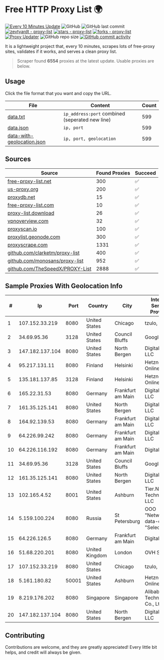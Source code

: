 
# Free HTTP Proxy List 🌍

[![Every 10 Minutes Update](https://github.com/mertguvencli/http-proxy-list/actions/workflows/main.yml/badge.svg?branch=main)](https://github.com/mertguvencli/http-proxy-list/actions/workflows/main.yml)
![GitHub](https://img.shields.io/github/license/mertguvencli/http-proxy-list)
![GitHub last commit](https://img.shields.io/github/last-commit/mertguvencli/http-proxy-list)
[![zevtyardt - proxy-list](https://img.shields.io/static/v1?label=zevtyardt&message=proxy-list&color=blue&logo=github)](https://github.com/zevtyardt/proxy-list "Go to GitHub repo")
[![stars - proxy-list](https://img.shields.io/github/stars/zevtyardt/proxy-list?style=social)](https://github.com/zevtyardt/proxy-list)
[![forks - proxy-list](https://img.shields.io/github/forks/zevtyardt/proxy-list?style=social)](https://github.com/zevtyardt/proxy-list)
[![Proxy Updater](https://github.com/zevtyardt/proxy-list/workflows/Proxy%20Updater/badge.svg)](https://github.com/zevtyardt/proxy-list/actions?query=workflow:"Proxy+Updater")
![GitHub repo size](https://img.shields.io/github/repo-size/zevtyardt/proxy-list)
[![GitHub commit activity](https://img.shields.io/github/commit-activity/m/zevtyardt/proxy-list?logo=commits)](https://github.com/zevtyardt/proxy-list/commits/main)

It is a lightweight project that, every 10 minutes, scrapes lots of free-proxy sites, validates if it works, and serves a clean proxy list.

> Scraper found **6554** proxies at the latest update. Usable proxies are below.

## Usage

Click the file format that you want and copy the URL.

|File|Content|Count|
|----|-------|-----|
|[data.txt](https://raw.githubusercontent.com/mertguvencli/http-proxy-list/main/proxy-list/data.txt)|`ip_address:port` combined (seperated new line)|599|
|[data.json](https://raw.githubusercontent.com/mertguvencli/http-proxy-list/main/proxy-list/data.json)|`ip, port`|599|
|[data-with-geolocation.json](https://raw.githubusercontent.com/mertguvencli/http-proxy-list/main/proxy-list/data-with-geolocation.json)|`ip, port, geolocation`|599|

## Sources

|Source|Found Proxies|Succeed|
|------|-------------|-------|
|[free-proxy-list.net](https://free-proxy-list.net)|300|✅|
|[us-proxy.org](https://www.us-proxy.org)|200|✅|
|[proxydb.net](http://proxydb.net)|15|✅|
|[free-proxy-list.com](https://free-proxy-list.com/?page=&port=&type%5B%5D=http&type%5B%5D=https&up_time=0&search=Search)|10|✅|
|[proxy-list.download](https://www.proxy-list.download/HTTP)|26|✅|
|[vpnoverview.com](https://vpnoverview.com/privacy/anonymous-browsing/free-proxy-servers)|32|✅|
|[proxyscan.io](https://www.proxyscan.io)|100|✅|
|[proxylist.geonode.com](https://proxylist.geonode.com/api/proxy-list?limit=300&page=1&sort_by=lastChecked&sort_type=desc&protocols=http,https)|300|✅|
|[proxyscrape.com](https://api.proxyscrape.com/v2/?request=displayproxies&protocol=http&timeout=10000&country=all&ssl=all&anonymity=all)|1331|✅|
|[github.com/clarketm/proxy-list](https://raw.githubusercontent.com/clarketm/proxy-list/master/proxy-list-raw.txt)|400|✅|
|[github.com/monosans/proxy-list](https://raw.githubusercontent.com/monosans/proxy-list/main/proxies/http.txt)|952|✅|
|[github.com/TheSpeedX/PROXY-List](https://raw.githubusercontent.com/TheSpeedX/PROXY-List/master/http.txt)|2888|✅|


## Sample Proxies With Geolocation Info

|#|Ip|Port|Country|City|Internet Service Provider|
|-|--|----|-------|----|-------------------------|
|1|107.152.33.219|8080|United States|Chicago|tzulo, inc.|
|2|34.69.95.36|3128|United States|Council Bluffs|Google LLC|
|3|147.182.137.104|8080|United States|North Bergen|DigitalOcean, LLC|
|4|95.217.131.11|8080|Finland|Helsinki|Hetzner Online GmbH|
|5|135.181.137.85|3128|Finland|Helsinki|Hetzner Online GmbH|
|6|165.22.31.53|8080|Germany|Frankfurt am Main|DigitalOcean, LLC|
|7|161.35.125.141|8080|United States|North Bergen|DigitalOcean, LLC|
|8|164.92.139.53|8080|Germany|Frankfurt am Main|DigitalOcean, LLC|
|9|64.226.99.242|8080|Germany|Frankfurt am Main|DigitalOcean, LLC|
|10|64.226.116.192|8080|Germany|Frankfurt am Main|DigitalOcean|
|11|34.69.95.36|3128|United States|Council Bluffs|Google LLC|
|12|161.35.125.141|8080|United States|North Bergen|DigitalOcean, LLC|
|13|102.165.4.52|8001|United States|Ashburn|Tier.Net Technologies LLC|
|14|5.159.100.224|8080|Russia|St Petersburg|OOO "Network of data-centers "Selectel"|
|15|64.226.126.5|8080|Germany|Frankfurt am Main|DigitalOcean|
|16|51.68.220.201|8080|United Kingdom|London|OVH SAS|
|17|107.152.33.219|8080|United States|Chicago|tzulo, inc.|
|18|5.161.180.82|50001|United States|Ashburn|Hetzner Online GmbH|
|19|8.219.176.202|8080|Singapore|Singapore|Alibaba (US) Technology Co., Ltd.|
|20|147.182.137.104|8080|United States|North Bergen|DigitalOcean, LLC|



## Contributing

Contributions are welcome, and they are greatly appreciated! Every
little bit helps, and credit will always be given.

